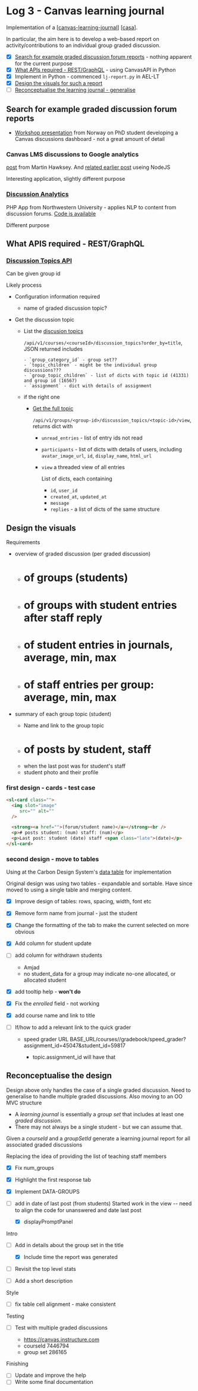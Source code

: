 # Log 3 - Canvas learning journal

Implementation of a [[canvas-learning-journal]] [[casa]].

In particular, the aim here is to develop a web-based report on activity/contributions to an individual group graded discussion.


- [X] [Search for example graded discussion forum reports](#search-for-example-graded-discussion-forum-reports) - nothing apparent for the current purpose
- [X] [What APIs required - REST/GraphQL](#what-apis-required---restgraphql) - using CanvasAPI in Python
- [X] Implement in Python - commenced `lj-report.py` in AEL-LT
- [X] [Design the visuals for such a report](#design-the-visuals)
- [ ] [Reconceptualise the learning journal - generalise](#reconceptualise-the-design)

## Search for example graded discussion forum reports


- [Workshop presentation](https://www.uv.uio.no/om/organisasjon/idea/aktivitetstilbud/idea-arrangerer/uv-labene/engagelab-using-canvas-discussion-analytics-for-teaching-and-online-discussion) from Norway on PhD student developing a Canvas discussions dashboard - not a great amount of detail

### Canvas LMS discussions to Google analytics

[post](https://hawksey.info/blog/2016/04/pushing-canvas-lms-discussion-data-to-google-analytics-tips-on-google-analytics-api-integration-batch-collection-and-queue-time/) from Martin Hawksey. And [related earlier post](https://hawksey.info/blog/2013/02/lak13-recipes-in-capturing-and-analyzing-data-using-sna-on-canvas-discussions-with-nodexl-for-when-its-not-a-snapp/) useing NodeJS

Interesting application, slightly different purpose

### [Discussion Analytics](http://learningapps.northwestern.edu/#/app/c92eafed-61bd-4261-8ce0-470910a34e69)

PHP App from Northwestern University - applies NLP to content from discussion forums. [Code is available](https://bitbucket.org/northwesternitartsdg/discussion-analytics-release/src/master/)

Different purpose

## What APIS required - REST/GraphQL

### [Discussion Topics API](https://canvas.instructure.com/doc/api/discussion_topics.html)

Can be given group id


Likely process

- Configuration information required
  - name of graded discussion topic?

- Get the discussion topic

    - List the [discusion topics](https://canvas.instructure.com/doc/api/discussion_topics.html#method.discussion_topics.index)

        `/api/v1/courses/<courseId>/discussion_topics?order_by=title`, JSON returned includes

          - `group_category_id` - group set??
          - `topic_children` - might be the individual group discussions??? 
          - `group_topic_children` - list of dicts with topic id (41331) and group id (16567)
          - `assignment` - dict with details of assignment
    - if the right one 
      - [Get the full topic](https://canvas.instructure.com/doc/api/discussion_topics.html#method.discussion_topics_api.view)

        `/api/v1/groups/<group-id>/discussion_topics/<topic-id>/view`, returns dict with

        - `unread_entries` - list of entry ids not read
        - `participants` - list of dicts with details of users, including `avatar_image_url`, `id`, `display_name`, `html_url` 
        - `view` a threaded view of all entries 

            List of dicts, each containing

            - `id`, `user_id`
            - `created_at`, `updated_at`
            - `message`
            - `replies` - a list of dicts of the same structure

## Design the visuals

Requirements

- overview of graded discussion (per graded discussion)

  - # of groups (students)
  - # of groups with student entries after staff reply
  - # of student entries in journals, average, min, max
  - # of staff entries per group: average, min, max

- summary of each group topic (student)

  - Name and link to the group topic
  - # of posts by student, staff
  - when the last post was for student's staff
  - student photo and their profile

### first design - cards - test case

```html
<sl-card class="">
  <img slot="image"
     src="" alt=""
  />

  <strong><a href="">(forum/student name)</a></strong><br />  
  <p># posts student: (num) staff: (num)</p>  
  <p>Last post: student (date) staff <span class="late">(date)</p>
</sl-card>
```

### second design - move to tables

Using at the Carbon Design System's [data table](https://web-components.carbondesignsystem.com/?path=%2Fdocs%2Fcomponents-datatable-filtering--default) for implementation

Original design was using two tables - expandable and sortable. Have since moved to using a single table and merging content.

- [X] Improve design of tables: rows, spacing, width, font etc
- [X] Remove form name from journal - just the student
- [X] Change the formatting of the tab to make the current selected on more obvious
- [X] Add column for student update
- [ ] add column for withdrawn students 
  - Amjad
  - no student_data for a group may indicate no-one allocated, or allocated student 
- [X] add tooltip help - **won't do**
- [X] Fix the _enrolled_ field - not working
- [X] add course name and link to title
- [ ] If/how to add a relevant link to the quick grader

  - speed grader URL BASE_URL/courses/<courseId>/gradebook/speed_grader?assignment_id=<assignId>45047&student_id=<studentId>59817

    - topic.assignment_id will have that

## Reconceptualise the design

Design above only handles the case of a single graded discussion. Need to generalise to handle multiple graded discussions. Also moving to an OO MVC structure

- A _learning journal_ is essentially a _group set_ that includes at least one _graded discussion_.
- There may not always be a single student - but we can assume that.

Given a _courseId_ and a _groupSetId_ generate a learning journal report for all associated graded discussions


  Replacing the idea of providing the list of teaching staff members

- [X] Fix num_groups
- [X] Highlight the first response tab
- [X] Implement DATA-GROUPS
- [ ] add in date of last post (from students)
   Started work in the view -- need to align the code for unanswered and date last post

  - [X] displayPromptPanel

Intro

- [ ] Add in details about the group set in the title

    - [X] Include time the report was generated
- [ ] Revisit the top level stats
- [ ] Add a short description

Style

- [ ] fix table cell alignment - make consistent

Testing

- [ ] Test with multiple graded discussions

  - https://canvas.instructure.com
  - courseId 7446794
  - group set 286165

Finishing

- [ ] Update and improve the help
- [ ] Write some final documentation

[//begin]: # "Autogenerated link references for markdown compatibility"
[canvas-learning-journal]: canvas-learning-journal "Canvas Learning Journal"
[casa]: ../casa "Contextually Appropriate Scaffolding Assemblages (CASA)"
[//end]: # "Autogenerated link references"